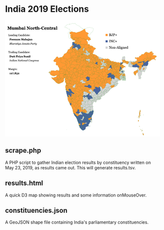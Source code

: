 # India 2019 Elections

![Screenshot](https://raw.githubusercontent.com/jammastergirish/India2019Elections/master/Screenshot%202019-05-23%20at%2014.47.50.png)

## scrape.php
A PHP script to gather Indian election results by constituency written on May 23, 2019, as results came out. This will generate results.tsv.

## results.html
A quick D3 map showing results and some information onMouseOver.

## constituencies.json
A GeoJSON shape file containing India's parliamentary constituencies.
